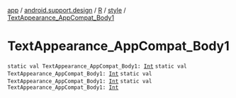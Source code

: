 [app](../../../index.md) / [android.support.design](../../index.md) / [R](../index.md) / [style](index.md) / [TextAppearance_AppCompat_Body1](.)

# TextAppearance_AppCompat_Body1

`static val TextAppearance_AppCompat_Body1: `[`Int`](https://kotlinlang.org/api/latest/jvm/stdlib/kotlin/-int/index.html)
`static val TextAppearance_AppCompat_Body1: `[`Int`](https://kotlinlang.org/api/latest/jvm/stdlib/kotlin/-int/index.html)
`static val TextAppearance_AppCompat_Body1: `[`Int`](https://kotlinlang.org/api/latest/jvm/stdlib/kotlin/-int/index.html)
`static val TextAppearance_AppCompat_Body1: `[`Int`](https://kotlinlang.org/api/latest/jvm/stdlib/kotlin/-int/index.html)